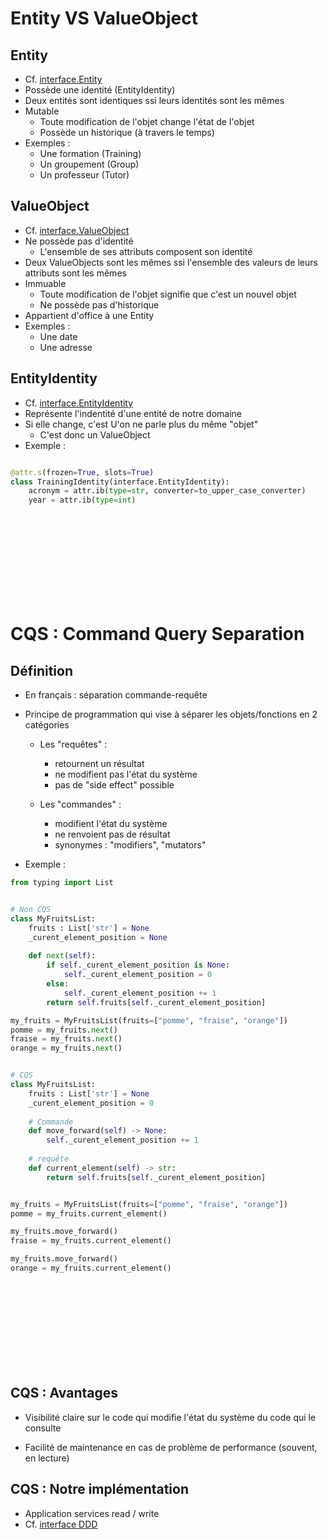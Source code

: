 # Entity VS ValueObject

## Entity

- Cf. [interface.Entity](https://github.com/uclouvain/osis-common/blob/master/ddd/interface.py#L32)
- Possède une identité (EntityIdentity)
- Deux entités sont identiques ssi leurs identités sont les mêmes
- Mutable
    - Toute modification de l'objet change l'état de l'objet
    - Possède un historique (à travers le temps)
- Exemples : 
    - Une formation (Training)
    - Un groupement (Group)
    - Un professeur (Tutor)


## ValueObject

- Cf. [interface.ValueObject](https://github.com/uclouvain/osis-common/blob/master/ddd/interface.py#L20)
- Ne possède pas d'identité
    - L'ensemble de ses attributs composent son identité
- Deux ValueObjects sont les mêmes ssi l'ensemble des valeurs de leurs attributs sont les mêmes
- Immuable
    - Toute modification de l'objet signifie que c'est un nouvel objet
    - Ne possède pas d'historique
- Appartient d'office à une Entity
- Exemples : 
    - Une date
    - Une adresse


## EntityIdentity

- Cf. [interface.EntityIdentity](https://github.com/uclouvain/osis-common/blob/master/ddd/interface.py#L28)
- Représente l'indentité d'une entité de notre domaine
- Si elle change, c'est U'on ne parle plus du même "objet"
    - C'est donc un ValueObject
- Exemple : 
```python

@attr.s(frozen=True, slots=True)
class TrainingIdentity(interface.EntityIdentity):
    acronym = attr.ib(type=str, converter=to_upper_case_converter)
    year = attr.ib(type=int)

```



<br/><br/><br/><br/><br/><br/><br/><br/>



# CQS : Command Query Separation


## Définition

- En français : séparation commande-requête

- Principe de programmation qui vise à séparer les objets/fonctions en 2 catégories
    - Les "requêtes" : 
        - retournent un résultat 
        - ne modifient pas l'état du système 
        - pas de "side effect" possible

    - Les "commandes" :
        - modifient l'état du système
        - ne renvoient pas de résultat
        - synonymes : "modifiers", "mutators"

- Exemple :

```python
from typing import List


# Non CQS
class MyFruitsList:
    fruits : List['str'] = None
    _curent_element_position = None
    
    def next(self):
        if self._curent_element_position is None:
            self._curent_element_position = 0
        else: 
            self._curent_element_position += 1
        return self.fruits[self._curent_element_position]

my_fruits = MyFruitsList(fruits=["pomme", "fraise", "orange"])
pomme = my_fruits.next()
fraise = my_fruits.next()
orange = my_fruits.next()


# CQS
class MyFruitsList:
    fruits : List['str'] = None
    _curent_element_position = 0
    
    # Commande
    def move_forward(self) -> None:
        self._curent_element_position += 1
    
    # requête 
    def current_element(self) -> str:
        return self.fruits[self._curent_element_position]


my_fruits = MyFruitsList(fruits=["pomme", "fraise", "orange"])
pomme = my_fruits.current_element()

my_fruits.move_forward()
fraise = my_fruits.current_element()

my_fruits.move_forward()
orange = my_fruits.current_element()

```

<br/><br/><br/><br/><br/><br/><br/><br/>


## CQS : Avantages

- Visibilité claire sur le code qui modifie l'état du système du code qui le consulte

- Facilité de maintenance en cas de problème de performance (souvent, en lecture)



## CQS : Notre implémentation

- Application services read / write
- Cf. [interface DDD](https://github.com/uclouvain/osis-common/blob/e9496bc8bc4b586a8ba2dafa5292992ae2f6c09b/ddd/interface.py)
